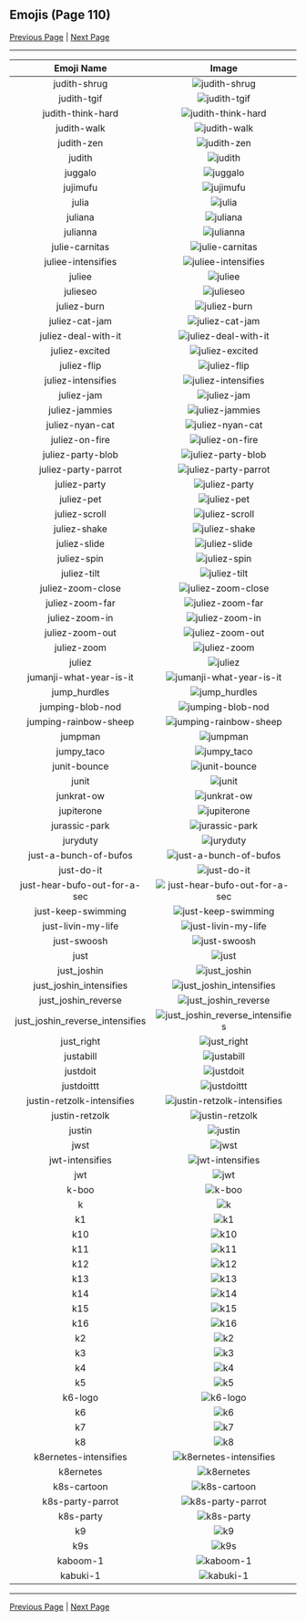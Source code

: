 
## Emojis (Page 110)

[Previous Page](/docs/hc/page-j-0109.md)
  | [Next Page](/docs/hc/page-k-0111.md)

<hr />

|Emoji Name|Image|
| :-: | :-: |
|judith-shrug| ![judith-shrug](/emojis/hc/judith-shrug.png)|
|judith-tgif| ![judith-tgif](/emojis/hc/judith-tgif.png)|
|judith-think-hard| ![judith-think-hard](/emojis/hc/judith-think-hard.png)|
|judith-walk| ![judith-walk](/emojis/hc/judith-walk.png)|
|judith-zen| ![judith-zen](/emojis/hc/judith-zen.png)|
|judith| ![judith](/emojis/hc/judith.jpg)|
|juggalo| ![juggalo](/emojis/hc/juggalo.png)|
|jujimufu| ![jujimufu](/emojis/hc/jujimufu.jpg)|
|julia| ![julia](/emojis/hc/julia.jpg)|
|juliana| ![juliana](/emojis/hc/juliana.png)|
|julianna| ![julianna](/emojis/hc/julianna.png)|
|julie-carnitas| ![julie-carnitas](/emojis/hc/julie-carnitas.png)|
|juliee-intensifies| ![juliee-intensifies](/emojis/hc/juliee-intensifies.gif)|
|juliee| ![juliee](/emojis/hc/juliee.png)|
|julieseo| ![julieseo](/emojis/hc/julieseo.jpg)|
|juliez-burn| ![juliez-burn](/emojis/hc/juliez-burn.gif)|
|juliez-cat-jam| ![juliez-cat-jam](/emojis/hc/juliez-cat-jam.gif)|
|juliez-deal-with-it| ![juliez-deal-with-it](/emojis/hc/juliez-deal-with-it.gif)|
|juliez-excited| ![juliez-excited](/emojis/hc/juliez-excited.gif)|
|juliez-flip| ![juliez-flip](/emojis/hc/juliez-flip.gif)|
|juliez-intensifies| ![juliez-intensifies](/emojis/hc/juliez-intensifies.gif)|
|juliez-jam| ![juliez-jam](/emojis/hc/juliez-jam.gif)|
|juliez-jammies| ![juliez-jammies](/emojis/hc/juliez-jammies.gif)|
|juliez-nyan-cat| ![juliez-nyan-cat](/emojis/hc/juliez-nyan-cat.gif)|
|juliez-on-fire| ![juliez-on-fire](/emojis/hc/juliez-on-fire.gif)|
|juliez-party-blob| ![juliez-party-blob](/emojis/hc/juliez-party-blob.gif)|
|juliez-party-parrot| ![juliez-party-parrot](/emojis/hc/juliez-party-parrot.gif)|
|juliez-party| ![juliez-party](/emojis/hc/juliez-party.gif)|
|juliez-pet| ![juliez-pet](/emojis/hc/juliez-pet.gif)|
|juliez-scroll| ![juliez-scroll](/emojis/hc/juliez-scroll.gif)|
|juliez-shake| ![juliez-shake](/emojis/hc/juliez-shake.gif)|
|juliez-slide| ![juliez-slide](/emojis/hc/juliez-slide.gif)|
|juliez-spin| ![juliez-spin](/emojis/hc/juliez-spin.gif)|
|juliez-tilt| ![juliez-tilt](/emojis/hc/juliez-tilt.gif)|
|juliez-zoom-close| ![juliez-zoom-close](/emojis/hc/juliez-zoom-close.gif)|
|juliez-zoom-far| ![juliez-zoom-far](/emojis/hc/juliez-zoom-far.gif)|
|juliez-zoom-in| ![juliez-zoom-in](/emojis/hc/juliez-zoom-in.gif)|
|juliez-zoom-out| ![juliez-zoom-out](/emojis/hc/juliez-zoom-out.gif)|
|juliez-zoom| ![juliez-zoom](/emojis/hc/juliez-zoom.gif)|
|juliez| ![juliez](/emojis/hc/juliez.gif)|
|jumanji-what-year-is-it| ![jumanji-what-year-is-it](/emojis/hc/jumanji-what-year-is-it.png)|
|jump_hurdles| ![jump_hurdles](/emojis/hc/jump_hurdles.gif)|
|jumping-blob-nod| ![jumping-blob-nod](/emojis/hc/jumping-blob-nod.gif)|
|jumping-rainbow-sheep| ![jumping-rainbow-sheep](/emojis/hc/jumping-rainbow-sheep.gif)|
|jumpman| ![jumpman](/emojis/hc/jumpman.png)|
|jumpy_taco| ![jumpy_taco](/emojis/hc/jumpy_taco.gif)|
|junit-bounce| ![junit-bounce](/emojis/hc/junit-bounce.gif)|
|junit| ![junit](/emojis/hc/junit.png)|
|junkrat-ow| ![junkrat-ow](/emojis/hc/junkrat-ow.png)|
|jupiterone| ![jupiterone](/emojis/hc/jupiterone.png)|
|jurassic-park| ![jurassic-park](/emojis/hc/jurassic-park.png)|
|juryduty| ![juryduty](/emojis/hc/juryduty.jpg)|
|just-a-bunch-of-bufos| ![just-a-bunch-of-bufos](/emojis/hc/just-a-bunch-of-bufos.png)|
|just-do-it| ![just-do-it](/emojis/hc/just-do-it.png)|
|just-hear-bufo-out-for-a-sec| ![just-hear-bufo-out-for-a-sec](/emojis/hc/just-hear-bufo-out-for-a-sec.png)|
|just-keep-swimming| ![just-keep-swimming](/emojis/hc/just-keep-swimming.png)|
|just-livin-my-life| ![just-livin-my-life](/emojis/hc/just-livin-my-life.png)|
|just-swoosh| ![just-swoosh](/emojis/hc/just-swoosh.png)|
|just| ![just](/emojis/hc/just.png)|
|just_joshin| ![just_joshin](/emojis/hc/just_joshin.jpg)|
|just_joshin_intensifies| ![just_joshin_intensifies](/emojis/hc/just_joshin_intensifies.gif)|
|just_joshin_reverse| ![just_joshin_reverse](/emojis/hc/just_joshin_reverse.png)|
|just_joshin_reverse_intensifies| ![just_joshin_reverse_intensifies](/emojis/hc/just_joshin_reverse_intensifies.gif)|
|just_right| ![just_right](/emojis/hc/just_right.png)|
|justabill| ![justabill](/emojis/hc/justabill.png)|
|justdoit| ![justdoit](/emojis/hc/justdoit.png)|
|justdoittt| ![justdoittt](/emojis/hc/justdoittt.png)|
|justin-retzolk-intensifies| ![justin-retzolk-intensifies](/emojis/hc/justin-retzolk-intensifies.gif)|
|justin-retzolk| ![justin-retzolk](/emojis/hc/justin-retzolk.png)|
|justin| ![justin](/emojis/hc/justin.jpg)|
|jwst| ![jwst](/emojis/hc/jwst.png)|
|jwt-intensifies| ![jwt-intensifies](/emojis/hc/jwt-intensifies.gif)|
|jwt| ![jwt](/emojis/hc/jwt.png)|
|k-boo| ![k-boo](/emojis/hc/k-boo.png)|
|k| ![k](/emojis/hc/k.png)|
|k1| ![k1](/emojis/hc/k1.png)|
|k10| ![k10](/emojis/hc/k10.png)|
|k11| ![k11](/emojis/hc/k11.png)|
|k12| ![k12](/emojis/hc/k12.png)|
|k13| ![k13](/emojis/hc/k13.png)|
|k14| ![k14](/emojis/hc/k14.png)|
|k15| ![k15](/emojis/hc/k15.png)|
|k16| ![k16](/emojis/hc/k16.png)|
|k2| ![k2](/emojis/hc/k2.png)|
|k3| ![k3](/emojis/hc/k3.png)|
|k4| ![k4](/emojis/hc/k4.png)|
|k5| ![k5](/emojis/hc/k5.png)|
|k6-logo| ![k6-logo](/emojis/hc/k6-logo.png)|
|k6| ![k6](/emojis/hc/k6.png)|
|k7| ![k7](/emojis/hc/k7.png)|
|k8| ![k8](/emojis/hc/k8.png)|
|k8ernetes-intensifies| ![k8ernetes-intensifies](/emojis/hc/k8ernetes-intensifies.gif)|
|k8ernetes| ![k8ernetes](/emojis/hc/k8ernetes.png)|
|k8s-cartoon| ![k8s-cartoon](/emojis/hc/k8s-cartoon.png)|
|k8s-party-parrot| ![k8s-party-parrot](/emojis/hc/k8s-party-parrot.gif)|
|k8s-party| ![k8s-party](/emojis/hc/k8s-party.gif)|
|k9| ![k9](/emojis/hc/k9.png)|
|k9s| ![k9s](/emojis/hc/k9s.png)|
|kaboom-1| ![kaboom-1](/emojis/hc/kaboom-1.png)|
|kabuki-1| ![kabuki-1](/emojis/hc/kabuki-1.png)|

<hr/>

[Previous Page](/docs/hc/page-j-0109.md)
  | [Next Page](/docs/hc/page-k-0111.md)